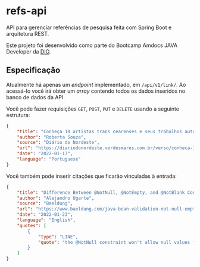 # refs-api

API para gerenciar referências de pesquisa feita com
Spring Boot e arquitetura REST.

Este projeto foi desenvolvido como parte do Bootcamp
Amdocs JAVA Developer da [DIO](https://www.dio.me/).

## Especificação

Atualmente há apenas um _endpoint_ implementado, em `/api/v1/link/`.
Ao acessá-lo você irá obter um _array_ contendo todos os dados
inseridos no banco de dados da API.

Você pode fazer requisições `GET`, `POST`, `PUT` e `DELETE` usando a seguinte estrutura:

```json
{
    "title": "Conheça 10 artistas trans cearenses e seus trabalhos autorais",
    "author": "Roberta Souza",
    "source": "Diário do Nordeste",
    "url": "https://diariodonordeste.verdesmares.com.br/verso/conheca-10-artistas-trans-cearenses-e-seus-trabalhos-autorais-1.3179795",
    "date": "2022-01-17",
    "language": "Portuguese"
}
```

Você também pode inserir citações que ficarão vinculadas à entrada:

```json
{
    "title": "Difference Between @NotNull, @NotEmpty, and @NotBlank Constraints in Bean Validation",
    "author": "Alejandro Ugarte",
    "source": "Baeldung",
    "url": "https://www.baeldung.com/java-bean-validation-not-null-empty-blank",
    "date": "2022-01-23",
    "language": "English",
    "quotes": [
        {
            "type": "LINE",
            "quote": "the @NotNull constraint won't allow null values for the constrained field(s). However, the field(s) can be empty."
        }
    ]
}
```